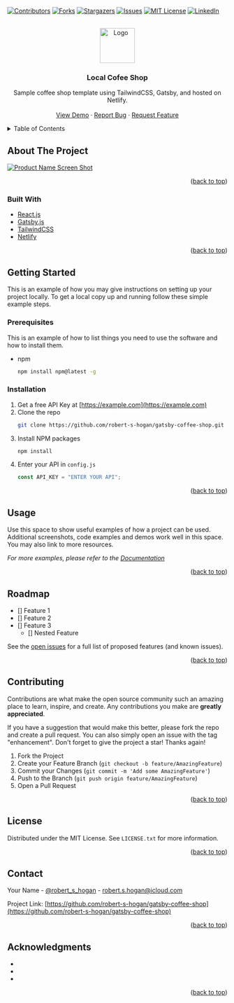 <div id="top"></div>
<!--
*** Thanks for checking out the Best-README-Template. If you have a suggestion
*** that would make this better, please fork the repo and create a pull request
*** or simply open an issue with the tag "enhancement".
*** Don't forget to give the project a star!
*** Thanks again! Now go create something AMAZING! :D
-->

<!-- PROJECT SHIELDS -->
<!--
*** I'm using markdown "reference style" links for readability.
*** Reference links are enclosed in brackets [ ] instead of parentheses ( ).
*** See the bottom of this document for the declaration of the reference variables
*** for contributors-url, forks-url, etc. This is an optional, concise syntax you may use.
*** https://www.markdownguide.org/basic-syntax/#reference-style-links
-->

[![Contributors][contributors-shield]][contributors-url]
[![Forks][forks-shield]][forks-url]
[![Stargazers][stars-shield]][stars-url]
[![Issues][issues-shield]][issues-url]
[![MIT License][license-shield]][license-url]
[![LinkedIn][linkedin-shield]][linkedin-url]

<!-- PROJECT LOGO -->
<br />
<div align="center">
  <a href="https://local-coffee-shop-gatsby-tailwind.netlify.app/">
    <img src="images/logo.png" alt="Logo" width="80" height="80">
  </a>

<h3 align="center">Local Cofee Shop</h3>

  <p align="center">
    Sample coffee shop template using TailwindCSS, Gatsby, and hosted on Netlify.
    <br />
    <br />
    <a href="https://local-coffee-shop-gatsby-tailwind.netlify.app/">View Demo</a>
    ·
    <a href="https://github.com/robert-s-hogan/gatsby-coffee-shop/issues">Report Bug</a>
    ·
    <a href="https://github.com/robert-s-hogan/gatsby-coffee-shop/issues">Request Feature</a>
  </p>
</div>

<!-- TABLE OF CONTENTS -->
<details>
  <summary>Table of Contents</summary>
  <ol>
    <li>
      <a href="#about-the-project">About The Project</a>
      <ul>
        <li><a href="#built-with">Built With</a></li>
      </ul>
    </li>
    <li>
      <a href="#getting-started">Getting Started</a>
      <ul>
        <li><a href="#prerequisites">Prerequisites</a></li>
        <li><a href="#installation">Installation</a></li>
      </ul>
    </li>
    <li><a href="#usage">Usage</a></li>
    <li><a href="#roadmap">Roadmap</a></li>
    <li><a href="#contributing">Contributing</a></li>
    <li><a href="#license">License</a></li>
    <li><a href="#contact">Contact</a></li>
    <li><a href="#acknowledgments">Acknowledgments</a></li>
  </ol>
</details>

<!-- ABOUT THE PROJECT -->

## About The Project

[![Product Name Screen Shot][product-screenshot]](https://example.com)

<p align="right">(<a href="#top">back to top</a>)</p>

### Built With

-   [React.js](https://reactjs.org/)
-   [Gatsby.js](https://gatsbyjs.org/)
-   [TailwindCSS](https://tailwindcss.com/)
-   [Netlify](https://www.netlify.com)

<p align="right">(<a href="#top">back to top</a>)</p>

<!-- GETTING STARTED -->

## Getting Started

This is an example of how you may give instructions on setting up your project locally.
To get a local copy up and running follow these simple example steps.

### Prerequisites

This is an example of how to list things you need to use the software and how to install them.

-   npm
    ```sh
    npm install npm@latest -g
    ```

### Installation

1. Get a free API Key at [https://example.com](https://example.com)
2. Clone the repo
    ```sh
    git clone https://github.com/robert-s-hogan/gatsby-coffee-shop.git
    ```
3. Install NPM packages
    ```sh
    npm install
    ```
4. Enter your API in `config.js`
    ```js
    const API_KEY = "ENTER YOUR API";
    ```

<p align="right">(<a href="#top">back to top</a>)</p>

<!-- USAGE EXAMPLES -->

## Usage

Use this space to show useful examples of how a project can be used. Additional screenshots, code examples and demos work well in this space. You may also link to more resources.

_For more examples, please refer to the [Documentation](https://example.com)_

<p align="right">(<a href="#top">back to top</a>)</p>

<!-- ROADMAP -->

## Roadmap

-   [] Feature 1
-   [] Feature 2
-   [] Feature 3
    -   [] Nested Feature

See the [open issues](https://github.com/robert-s-hogan/gatsby-coffee-shop/issues) for a full list of proposed features (and known issues).

<p align="right">(<a href="#top">back to top</a>)</p>

<!-- CONTRIBUTING -->

## Contributing

Contributions are what make the open source community such an amazing place to learn, inspire, and create. Any contributions you make are **greatly appreciated**.

If you have a suggestion that would make this better, please fork the repo and create a pull request. You can also simply open an issue with the tag "enhancement".
Don't forget to give the project a star! Thanks again!

1. Fork the Project
2. Create your Feature Branch (`git checkout -b feature/AmazingFeature`)
3. Commit your Changes (`git commit -m 'Add some AmazingFeature'`)
4. Push to the Branch (`git push origin feature/AmazingFeature`)
5. Open a Pull Request

<p align="right">(<a href="#top">back to top</a>)</p>

<!-- LICENSE -->

## License

Distributed under the MIT License. See `LICENSE.txt` for more information.

<p align="right">(<a href="#top">back to top</a>)</p>

<!-- CONTACT -->

## Contact

Your Name - [@robert_s_hogan](https://twitter.com/robert_s_hogan) - robert.s.hogan@icloud.com

Project Link: [https://github.com/robert-s-hogan/gatsby-coffee-shop](https://github.com/robert-s-hogan/gatsby-coffee-shop)

<p align="right">(<a href="#top">back to top</a>)</p>

<!-- ACKNOWLEDGMENTS -->

## Acknowledgments

-   []()
-   []()
-   []()

<p align="right">(<a href="#top">back to top</a>)</p>

<!-- MARKDOWN LINKS & IMAGES -->
<!-- https://www.markdownguide.org/basic-syntax/#reference-style-links -->

[contributors-shield]: https://img.shields.io/github/contributors/robert-s-hogan/gatsby-coffee-shop.svg?style=for-the-badge
[contributors-url]: https://github.com/robert-s-hogan/gatsby-coffee-shop/graphs/contributors
[forks-shield]: https://img.shields.io/github/forks/robert-s-hogan/gatsby-coffee-shop.svg?style=for-the-badge
[forks-url]: https://github.com/robert-s-hogan/gatsby-coffee-shop/network/members
[stars-shield]: https://img.shields.io/github/stars/robert-s-hogan/gatsby-coffee-shop.svg?style=for-the-badge
[stars-url]: https://github.com/robert-s-hogan/gatsby-coffee-shop/stargazers
[issues-shield]: https://img.shields.io/github/issues/robert-s-hogan/gatsby-coffee-shop.svg?style=for-the-badge
[issues-url]: https://github.com/robert-s-hogan/gatsby-coffee-shop/issues
[license-shield]: https://img.shields.io/github/license/robert-s-hogan/gatsby-coffee-shop.svg?style=for-the-badge
[license-url]: https://github.com/robert-s-hogan/gatsby-coffee-shop/blob/master/LICENSE.txt
[linkedin-shield]: https://img.shields.io/badge/-LinkedIn-black.svg?style=for-the-badge&logo=linkedin&colorB=555
[linkedin-url]: https://linkedin.com/in/www.linkedin.com/in/robert-s-hogan
[product-screenshot]: https://res.cloudinary.com/dmfdjwwgb/image/upload/v1635453959/local-coffee-shop-gatsby-tailwind.netlify.app/gatsby_coffee_shop-desktop_zo0psg.jpg
